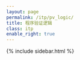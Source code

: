 ```yaml
---
layout: page
permalink: /itp/pv_logic/
title: 程序验证逻辑
class: itp
enable_right: true
---
```

{% include sidebar.html %}